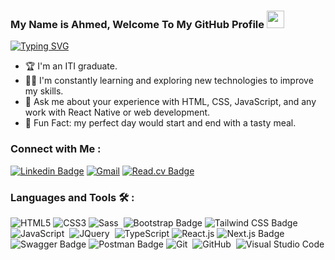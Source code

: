 


<h3 align="left">
  My Name is Ahmed, Welcome To My GitHub Profile 
  <img src="https://media.giphy.com/media/hvRJCLFzcasrR4ia7z/giphy.gif" width="28">
</h3>
<p align="left">
<a href="https://git.io/typing-svg"><img src="https://readme-typing-svg.demolab.com?font=Fira+Code&pause=1000&width=435&lines=Front-End+%26+Cross-Platform+Developer;Web+Designer" alt="Typing SVG" /></a>
</p> 

- 🏆 I'm an ITI graduate. 
- 👨‍💻 I'm constantly learning and exploring new technologies to improve my skills.
- 💬 Ask me about your experience with HTML, CSS, JavaScript, and any work with React Native or web development.
- 👻 Fun Fact: my perfect day would start and end with a tasty meal.



### Connect with Me :
[![Linkedin Badge](https://img.shields.io/badge/-LinkedIn-blue?style=flat-square&logo=Linkedin&logoColor=white&link=https://www.linkedin.com/in/ahmednoureldeen/)](https://www.linkedin.com/in/ahmednoureldeen/)
[![Gmail](https://img.shields.io/badge/-Gmail-c14438?style=flat-square&logo=Gmail&logoColor=white&link=mailto:ahmednour3123@gmail.com)](mailto:ahmednour3123@gmail.com)
[![Read.cv Badge](https://img.shields.io/badge/Read.cv-111?logo=readdotcv&logoColor=fff&style=flat)](https://drive.google.com/drive/folders/1YEz-nD7dUIhBEuR8WmtJkbmHe6nKGDNz)
### Languages and Tools 🛠 : 

![HTML5](https://img.shields.io/badge/-HTML5-%23E44D27?style=flat-square&logo=html5&logoColor=ffffff)
![CSS3](https://img.shields.io/badge/-CSS3-%231572B6?style=flat-square&logo=css3)
![Sass](https://img.shields.io/badge/-Sass-05122A?style=flat&logo=sass)&nbsp;
![Bootstrap Badge](https://img.shields.io/badge/Bootstrap-7952B3?logo=bootstrap&logoColor=fff&style=flat)
![Tailwind CSS Badge](https://img.shields.io/badge/Tailwind%20CSS-06B6D4?logo=tailwindcss&logoColor=fff&style=flat)
![JavaScript](https://img.shields.io/badge/-JavaScript-05122A?style=flat&logo=javascript)&nbsp;
![JQuery](https://img.shields.io/badge/-JQuery-05122A?style=flat&logo=jquery)&nbsp;
![TypeScript](https://img.shields.io/badge/-TypeScript-563D7C?style=flat-square&logo=TypeScript)
![React.js](https://img.shields.io/badge/-React-%23282C34?style=flat-square&logo=react)
![Next.js Badge](https://img.shields.io/badge/Next.js-000?logo=nextdotjs&logoColor=fff&style=flat)
![Swagger Badge](https://img.shields.io/badge/Swagger-85EA2D?logo=swagger&logoColor=000&style=flat)
![Postman Badge](https://img.shields.io/badge/Postman-FF6C37?logo=postman&logoColor=fff&style=flat)
![Git](https://img.shields.io/badge/-Git-05122A?style=flat&logo=git)&nbsp;
![GitHub](https://img.shields.io/badge/-GitHub-05122A?style=flat&logo=github)&nbsp;
![Visual Studio Code](https://img.shields.io/badge/-Visual%20Studio%20Code-05122A?style=flat&logo=visual-studio-code&logoColor=007ACC)&nbsp;


